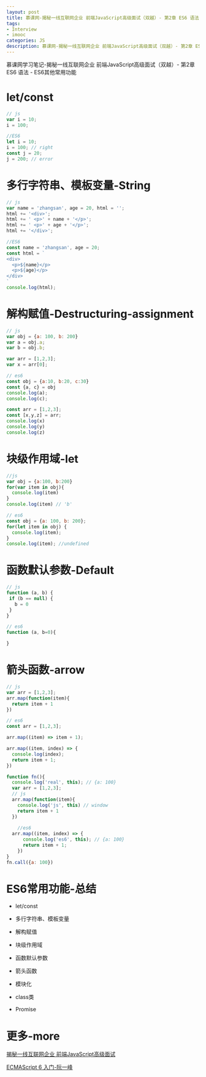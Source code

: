 ```yaml
---
layout: post
title: 慕课网-揭秘一线互联网企业 前端JavaScript高级面试（双越）- 第2章 ES6 语法 - ES6其他常用功能
tags:
- Interview
- imooc
categories: JS
description: 慕课网-揭秘一线互联网企业 前端JavaScript高级面试（双越）- 第2章 ES6 语法 - ES6其他常用功能
---
```


慕课网学习笔记-揭秘一线互联网企业 前端JavaScript高级面试（双越）- 第2章 ES6 语法 - ES6其他常用功能

# let/const

```js
// js
var i = 10;
i = 100;

//ES6
let i = 10;
i = 100; // right
const j = 20;
j = 200; // error
```

# 多行字符串、模板变量-String

```js
// js
var name = 'zhangsan', age = 20, html = '';
html += '<div>';
html += ' <p>' + name + '</p>';
html += ' <p>' + age + '</p>';
html += '</div>';

//ES6
const name = 'zhangsan', age = 20;
const html = `
<div>
  <p>${name}</p>
  <p>${age}</p>
</div>
`
console.log(html);
```

# 解构赋值-Destructuring-assignment

```js
// js
var obj = {a: 100, b: 200}
var a = obj.a;
var b = obj.b;

var arr = [1,2,3];
var x = arr[0];

// es6
const obj = {a:10, b:20, c:30}
const {a, c} = obj
console.log(a);
console.log(c);

const arr = [1,2,3];
const [x,y,z] = arr;
console.log(x)
console.log(y)
console.log(z)
```

# 块级作用域-let

```js
//js
var obj = {a:100, b:200}
for(var item in obj){
  console.log(item)
}
console.log(item) // 'b'

// es6
const obj = {a: 100, b: 200};
for(let item in obj) {
  console.log(item);
}
console.log(item); //undefined
```

# 函数默认参数-Default
```js
// js
function (a, b) {
 if (b == null) {
   b = 0
 }
}

// es6
function (a, b=0){

}
```

# 箭头函数-arrow

```js
// js
var arr = [1,2,3];
arr.map(function(item){
  return item + 1
})

// es6
const arr = [1,2,3];

arr.map((item) => item + 1);

arr.map((item, index) => {
  console.log(index);
  return item + 1;
})
```

```js
function fn(){
  console.log('real', this); // {a: 100}
  var arr = [1,2,3];
  // js
  arr.map(function(item){
    console.log('js', this) // window
    return item + 1
  })
	
	//es6
  arr.map((item, index) => {
	  console.log('es6', this); // {a: 100}
	  return item + 1;
	})
}
fn.call({a: 100})
```

# ES6常用功能-总结

- let/const

- 多行字符串、模板变量

- 解构赋值

- 块级作用域

- 函数默认参数

- 箭头函数

- 模块化

- class类

- Promise






# 更多-more

[揭秘一线互联网企业 前端JavaScript高级面试](https://coding.imooc.com/learn/list/190.html)

[ECMAScript 6 入门-阮一峰](http://es6.ruanyifeng.com/)

